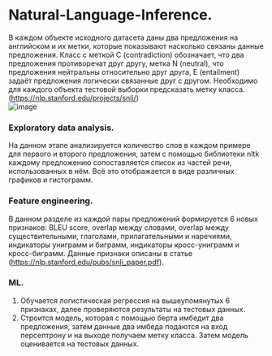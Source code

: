 # Natural-Language-Inference.
В каждом объекте исходного датасета даны два предложения на английском и их метки, которые показывают насколько связаны данные предложения. Класс с меткой С (сontradiction) обозначает, что два предложения противоречат друг другу, метка N (neutral), что предложения нейтральны относительно друг друга, E (entailment) задаёт предложения логически связанные друг с другом. Необходимо для каждого объекта тестовой выборки предсказать метку класса. (https://nlp.stanford.edu/projects/snli/)   
![image](https://user-images.githubusercontent.com/49073655/118476084-c0191e80-b715-11eb-8613-d85bab4c09dc.png)
### Exploratory data analysis.
На данном этапе анализируется количество слов в каждом примере для первого и второго предложения, затем с помощью библиотеки nltk каждому предложению сопоставляется список из частей речи, использованных в нём. Всё это отображается в виде различных графиков и гистограмм.
### Feature engineering.
В данном разделе из каждой пары предложений формируется 6 новых признаков: BLEU score, overlap между словами, overlap между существительными, глаголами, прилагательными и наречиями, индикаторы униграмм и биграмм, индикаторы кросс-униграмм и кросс-биграмм. Данные признаки описаны в статье (https://nlp.stanford.edu/pubs/snli_paper.pdf).
### ML.
1. Обучается логистическая регрессия на вышеупомянутых 6 признаках, далее проверяются результаты на тестовых данных. 
2. Строится модель, которая с помощью берта имбедит два предложения, затем данные два имбеда подаются на вход персептрону и на выходе получаем метку класса. Затем модель оценивается на тестовых данных.


